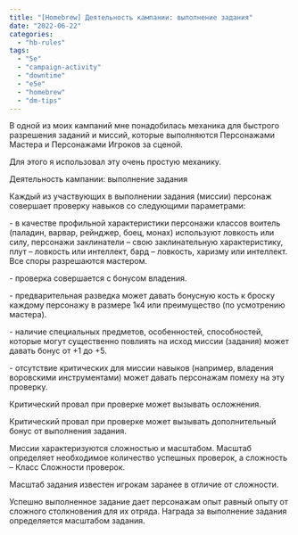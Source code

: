 ```yaml
---
title: "[Homebrew] Деятельность кампании: выполнение задания"
date: "2022-06-22"
categories: 
  - "hb-rules"
tags: 
  - "5e"
  - "campaign-activity"
  - "downtime"
  - "e5e"
  - "homebrew"
  - "dm-tips"
---
```


В одной из моих кампаний мне понадобилась механика для быстрого разрешения заданий и миссий, которые выполняются Персонажами Мастера и Персонажами Игроков за сценой.

Для этого я использовал эту очень простую механику.

Деятельность кампании: выполнение задания

Каждый из участвующих в выполнении задания (миссии) персонаж совершает проверку навыков со следующими параметрами:

\- в качестве профильной характеристики персонажи классов воитель (паладин, варвар, рейнджер, боец, монах) используют ловкость или силу, персонажи заклинатели – свою заклинательную характеристику, плут – ловкость или интеллект, бард – ловкость, харизму или интеллект. Все споры разрешаются мастером.

\- проверка совершается с бонусом владения.

\- предварительная разведка может давать бонусную кость к броску каждому персонажу в размере 1к4 или преимущество (по усмотрению мастера).

\- наличие специальных предметов, особенностей, способностей, которые могут существенно повлиять на исход миссии (задания) может давать бонус от +1 до +5.

\- отсутствие критических для миссии навыков (например, владения воровскими инструментами) может давать персонажам помеху на эту проверку.

Критический провал при проверке может вызывать осложнения.

Критический провал при проверке может вызывать дополнительный бонус от выполнения задания.

Миссии характеризуются сложностью и масштабом. Масштаб определяет необходимое количество успешных проверок, а сложность – Класс Сложности проверок.

Масштаб задания известен игрокам заранее в отличие от сложности.

Успешно выполненное задание дает персонажам опыт равный опыту от сложного столкновения для их отряда. Награда за выполнение задания определяется масштабом задания.
